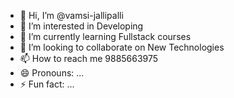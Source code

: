 - 👋 Hi, I’m @vamsi-jallipalli
- 👀 I’m interested in Developing
- 🌱 I’m currently learning Fullstack courses
- 💞️ I’m looking to collaborate on New Technologies
- 📫 How to reach me 9885663975
- 😄 Pronouns: ...
- ⚡ Fun fact: ...

<!---
vamsi-jallipalli/vamsi-jallipalli is a ✨ special ✨ repository because its `README.md` (this file) appears on your GitHub profile.
You can click the Preview link to take a look at your changes.
--->
